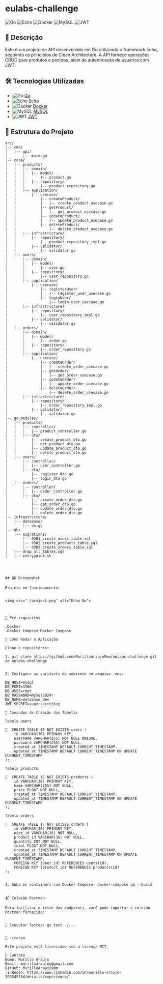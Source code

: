 # eulabs-challenge

![Go](https://img.shields.io/badge/Go-1.21.4-blue.svg)
![Echo](https://img.shields.io/badge/Echo-4.6.0-blue.svg)
![Docker](https://img.shields.io/badge/Docker-20.10.8-blue.svg)
![MySQL](https://img.shields.io/badge/MySQL-8.0-blue.svg)
![JWT](https://img.shields.io/badge/JWT-JSON%20Web%20Tokens-orange)


## 🚀 Descrição

Este é um projeto de API desenvolvido em Go utilizando o framework Echo, seguindo os princípios de Clean Architecture. A API fornece operações CRUD para produtos e pedidos, além de autenticação de usuários com JWT.

## 🛠️ Tecnologias Utilizadas

- ![Go](https://img.shields.io/badge/Go-1.21.4-blue.svg) [Go](https://golang.org/)
- ![Echo](https://img.shields.io/badge/Echo-4.6.0-blue.svg) [Echo](https://echo.labstack.com/)
- ![Docker](https://img.shields.io/badge/Docker-20.10.8-blue.svg) [Docker](https://www.docker.com/)
- ![MySQL](https://img.shields.io/badge/MySQL-8.0-blue.svg) [MySQL](https://www.mysql.com/)
- ![JWT](https://img.shields.io/badge/JWT-JSON%20Web%20Tokens-orange) [JWT](https://jwt.io/)

## 📂 Estrutura do Projeto

```plaintext
src/
|-- cmd/
|   |-- api/
|       |-- main.go
|-- core/
|   |-- products/
|   |   |-- domain/
|   |   |   |-- model/
|   |   |       |-- product.go
|   |   |   |-- repository/
|   |   |       |-- product_repository.go
|   |   |-- application/
|   |       |-- usecase/
|   |           |-- createProduct/
|   |           |   |-- create_product_usecase.go
|   |           |-- getProduct/
|   |           |   |-- get_product_usecase.go
|   |           |-- updateProduct/
|   |           |   |-- update_product_usecase.go
|   |           |-- deleteProduct/
|   |               |-- delete_product_usecase.go
|   |   |-- infrastructure/
|   |       |-- repository/
|   |           |-- product_repository_impl.go
|   |       |-- validator/
|   |           |-- validator.go
|   |-- users/
|       |-- domain/
|       |   |-- model/
|       |       |-- user.go
|       |   |-- repository/
|       |       |-- user_repository.go
|       |-- application/
|           |-- usecase/
|               |-- registerUser/
|               |   |-- register_user_usecase.go
|               |-- loginUser/
|                   |-- login_user_usecase.go
|       |-- infrastructure/
|           |-- repository/
|               |-- user_repository_impl.go
|           |-- validator/
|               |-- validator.go
|   |-- orders/
|       |-- domain/
|       |   |-- model/
|       |       |-- order.go
|       |   |-- repository/
|       |       |-- order_repository.go
|       |-- application/
|           |-- usecase/
|               |-- createOrder/
|               |   |-- create_order_usecase.go
|               |-- getOrder/
|               |   |-- get_order_usecase.go
|               |-- updateOrder/
|               |   |-- update_order_usecase.go
|               |-- deleteOrder/
|                   |-- delete_order_usecase.go
|       |-- infrastructure/
|           |-- repository/
|               |-- order_repository_impl.go
|           |-- validator/
|               |-- validator.go
|-- go_modules/
|   |-- products/
|   |   |-- controller/
|   |   |   |-- product_controller.go
|   |   |-- dto/
|   |       |-- create_product_dto.go
|   |       |-- get_product_dto.go
|   |       |-- update_product_dto.go
|   |       |-- delete_product_dto.go
|   |-- users/
|       |-- controller/
|       |   |-- user_controller.go
|       |-- dto/
|           |-- register_dto.go
|           |-- login_dto.go
|   |-- orders/
|       |-- controller/
|       |   |-- order_controller.go
|       |-- dto/
|           |-- create_order_dto.go
|           |-- get_order_dto.go
|           |-- update_order_dto.go
|           |-- delete_order_dto.go
|-- infrastructure/
|   |-- database/
|       |-- db.go
|-- db/
|   |-- migrations/
|       |-- 0001_create_users_table.sql
|       |-- 0002_create_products_table.sql
|       |-- 0003_create_orders_table.sql
|   |-- drop_all_tables.sql
|   |-- entrypoint.sh




## 🖼️ Screenshot

Projeto em funcionamento:


<img src="./project.png" alt="Echo Go">



📝 Pré-requisitos

.Docker
.Docker Compose Docker Compose

🚀 Como Rodar a Aplicação

Clone o repositório:

1. git clone https://github.com/MurilloAraujo9mm/eulabs-challenge.git
cd eulabs-challenge


2. Configure as variáveis de ambiente no arquivo .env:

DB_HOST=mysql
DB_PORT=3306
DB_USER=root
DB_PASSWORD=MySql2024!
DB_NAME=database_dev
JWT_SECRET=supersecretkey

🚀 Comandos de Criação das Tabelas

Tabela users

📜  CREATE TABLE IF NOT EXISTS users (
    id VARCHAR(36) PRIMARY KEY,
    username VARCHAR(255) NOT NULL UNIQUE,
    password VARCHAR(255) NOT NULL,
    created_at TIMESTAMP DEFAULT CURRENT_TIMESTAMP,
    updated_at TIMESTAMP DEFAULT CURRENT_TIMESTAMP ON UPDATE CURRENT_TIMESTAMP
);

Tabela products

📜  CREATE TABLE IF NOT EXISTS products (
    id VARCHAR(36) PRIMARY KEY,
    name VARCHAR(255) NOT NULL,
    price FLOAT NOT NULL,
    created_at TIMESTAMP DEFAULT CURRENT_TIMESTAMP,
    updated_at TIMESTAMP DEFAULT CURRENT_TIMESTAMP ON UPDATE CURRENT_TIMESTAMP
);

Tabela orders

📜  CREATE TABLE IF NOT EXISTS orders (
    id VARCHAR(36) PRIMARY KEY,
    user_id VARCHAR(36) NOT NULL,
    product_id VARCHAR(36) NOT NULL,
    quantity INT NOT NULL,
    total FLOAT NOT NULL,
    created_at TIMESTAMP DEFAULT CURRENT_TIMESTAMP,
    updated_at TIMESTAMP DEFAULT CURRENT_TIMESTAMP ON UPDATE CURRENT_TIMESTAMP,
    FOREIGN KEY (user_id) REFERENCES users(id),
    FOREIGN KEY (product_id) REFERENCES products(id)
);


3. Suba os containers com Docker Compose: docker-compose up --build


📬 Coleção Postman

Para facilitar o teste dos endpoints, você pode importar a coleção Postman fornecida:


🧪 Executar Testes: go test ./...


📄 Licença

Este projeto está licenciado sob a licença MIT.

👤 Contato
Nome: Murillo Araujo
Email: murilloaraujog@gmail.com
GitHub: MurilloAraujo9mm
linkedin: https://www.linkedin.com/in/murillo-araujo-393549134/details/experience/

